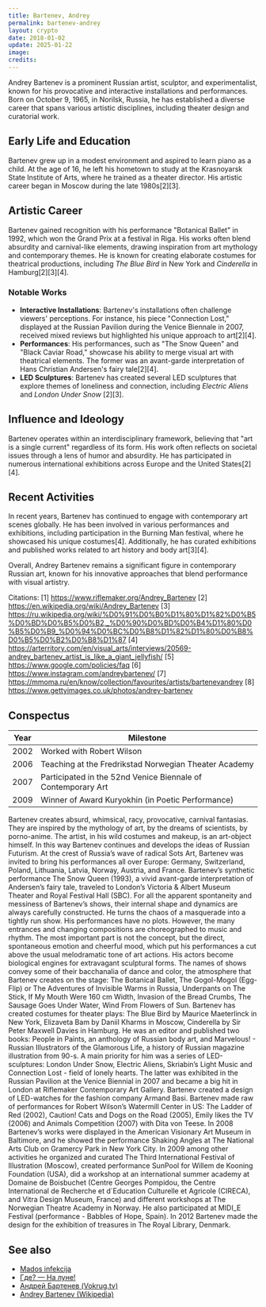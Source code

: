 ```yaml
---
title: Bartenev, Andrey
permalink: bartenev-andrey
layout: crypto
date: 2018-01-02
update: 2025-01-22
image:
credits:
---
```


Andrey Bartenev is a prominent Russian artist, sculptor, and experimentalist, known for his provocative and interactive installations and performances. Born on October 9, 1965, in Norilsk, Russia, he has established a diverse career that spans various artistic disciplines, including theater design and curatorial work.

## Early Life and Education
Bartenev grew up in a modest environment and aspired to learn piano as a child. At the age of 16, he left his hometown to study at the Krasnoyarsk State Institute of Arts, where he trained as a theater director. His artistic career began in Moscow during the late 1980s[2][3].

## Artistic Career
Bartenev gained recognition with his performance "Botanical Ballet" in 1992, which won the Grand Prix at a festival in Riga. His works often blend absurdity and carnival-like elements, drawing inspiration from art mythology and contemporary themes. He is known for creating elaborate costumes for theatrical productions, including *The Blue Bird* in New York and *Cinderella* in Hamburg[2][3][4].

### Notable Works
- **Interactive Installations**: Bartenev's installations often challenge viewers' perceptions. For instance, his piece "Connection Lost," displayed at the Russian Pavilion during the Venice Biennale in 2007, received mixed reviews but highlighted his unique approach to art[2][4].
- **Performances**: His performances, such as "The Snow Queen" and "Black Caviar Road," showcase his ability to merge visual art with theatrical elements. The former was an avant-garde interpretation of Hans Christian Andersen's fairy tale[2][4].
- **LED Sculptures**: Bartenev has created several LED sculptures that explore themes of loneliness and connection, including *Electric Aliens* and *London Under Snow* [2][3].

## Influence and Ideology
Bartenev operates within an interdisciplinary framework, believing that "art is a single current" regardless of its form. His work often reflects on societal issues through a lens of humor and absurdity. He has participated in numerous international exhibitions across Europe and the United States[2][4].

## Recent Activities
In recent years, Bartenev has continued to engage with contemporary art scenes globally. He has been involved in various performances and exhibitions, including participation in the Burning Man festival, where he showcased his unique costumes[4]. Additionally, he has curated exhibitions and published works related to art history and body art[3][4].

Overall, Andrey Bartenev remains a significant figure in contemporary Russian art, known for his innovative approaches that blend performance with visual artistry.

Citations:
[1] https://www.riflemaker.org/Andrey_Bartenev
[2] https://en.wikipedia.org/wiki/Andrey_Bartenev
[3] https://ru.wikipedia.org/wiki/%D0%91%D0%B0%D1%80%D1%82%D0%B5%D0%BD%D0%B5%D0%B2,_%D0%90%D0%BD%D0%B4%D1%80%D0%B5%D0%B9_%D0%94%D0%BC%D0%B8%D1%82%D1%80%D0%B8%D0%B5%D0%B2%D0%B8%D1%87
[4] https://arterritory.com/en/visual_arts/interviews/20569-andrey_bartenev_artist_is_like_a_giant_jellyfish/
[5] https://www.google.com/policies/faq
[6] https://www.instagram.com/andreybartenev/
[7] https://mmoma.ru/en/know/collection/favourites/artists/bartenevandrey
[8] https://www.gettyimages.co.uk/photos/andrey-bartenev

## Сonspectus

|Year|Milestone|
|-|-|
|2002|Worked with Robert Wilson|
|2006|Teaching at the Fredrikstad Norwegian Theater Academy|
|2007|Participated in the 52nd Venice Biennale of Contemporary Art|
|2009|Winner of Award Kuryokhin (in Poetic Performance)|


Bartenev creates absurd, whimsical, racy, provocative, carnival fantasias. They are inspired by the mythology of art, by the dreams of scientists, by porno-anime. The artist, in his wild costumes and makeup, is an art-object himself. In this way Bartenev continues and develops the ideas of Russian Futurism. At the crest of Russia’s wave of radical Sots Art, Bartenev was invited to bring his performances all over Europe: Germany, Switzerland, Poland, Lithuania, Latvia, Norway, Austria, and France. Bartenev’s synthetic performance The Snow Queen (1993), a vivid avant-garde interpretation of Andersen’s fairy tale, traveled to London’s Victoria & Albert Museum Theater and Royal Festival Hall (SBC). For all the apparent spontaneity and messiness of Bartenev’s shows, their internal shape and dynamics are always carefully constructed. He turns the chaos of a masquerade into a tightly run show. His performances have no plots. However, the many entrances and changing compositions are choreographed to music and rhythm. The most important part is not the concept, but the direct, spontaneous emotion and cheerful mood, which put his performances a cut above the usual melodramatic tone of art actions. His actors become biological engines for extravagant sculptural forms. The names of shows convey some of their bacchanalia of dance and color, the atmosphere that Bartenev creates on the stage: The Botanical Ballet, The Gogol-Mogol (Egg-Flip) or The Adventures of Invisible Warms in Russia, Underpants on The Stick, If My Mouth Were 160 cm Width, Invasion of the Bread Crumbs, The Sausage Goes Under Water, Wind From Flowers of Sun. Bartenev has created costumes for theater plays: The Blue Bird by Maurice Maeterlinck in New York, Elizaveta Bam by Daniil Kharms in Moscow, Cinderella by Sir Peter Maxwell Davies in Hamburg. He was an editor and published two books: People in Paints, an anthology of Russian body art, and Marvelous! - Russian Illustrators of the Glamorous Life, a history of Russian magazine illustration from 90-s. A main priority for him was a series of LED-sculptures: London Under Snow, Electric Aliens, Skriabin’s Light Music and Connection Lost - field of lonely hearts. The latter was exhibited in the Russian Pavilion at the Venice Biennial in 2007 and became a big hit in London at Riflemaker Contemporary Art Gallery. Bartenev created a design of LED-watches for the fashion company Armand Basi. Bartenev made raw of performances for Robert Wilson’s Watermill Center in US: The Ladder of Red (2002), Caution! Cats and Dogs on the Road (2005), Emily likes the TV (2006) and Animals Competition (2007) with Dita von Teese. In 2008 Bartenev’s works were displayed in the American Visionary Art Museum in Baltimore, and he showed the performance Shaking Angles at The National Arts Club on Gramercy Park in New York City. In 2009 among other activities he organized and curated The Third International Festival of Illustration (Moscow), created performance SunPool for Willem de Kooning Foundation (USA), did a workshop at an international summer academy at Domaine de Boisbuchet (Centre Georges Pompidou, the Centre International de Recherche et d´Education Culturelle et Agricole (CIRECA), and Vitra Design Museum, France) and different workshops at The Norwegian Theatre Academy in Norway. He also participated at MIDI_E Festival (performance - Babbles of Hope, Spain). In 2012 Bartenev made the design for the exhibition of treasures in The Royal Library, Denmark.

## See also

+ [Mados infekcija](mados-infekcija)
+ [Где? — На луне!]()
+ [Андрей Бартенев (Vokrug.tv)](https://www.vokrug.tv/person/show/andrei_bartenev/)
+ [Andrey Bartenev (Wikipedia)](https://en.wikipedia.org/wiki/Andrey_Bartenev)
